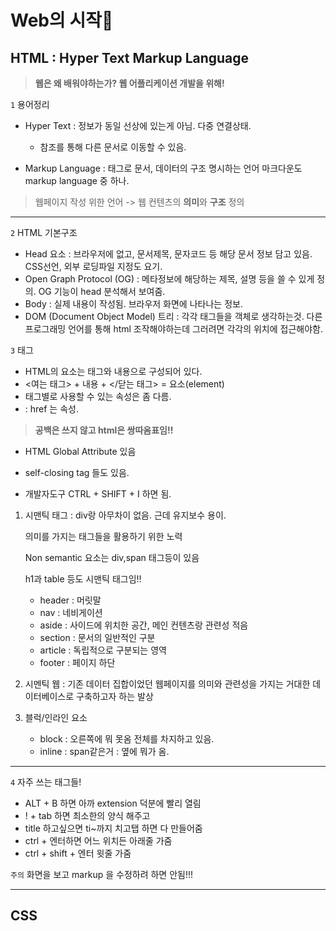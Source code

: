 # Web의 시작💎

## HTML : Hyper Text Markup Language

>**웹은 왜 배워야하는가? 웹 어플리케이션 개발을 위해!**

`1`  용어정리

* Hyper Text : 정보가 동일 선상에 있는게 아님. 다중 연결상태.
  * 참조를 통해 다른 문서로 이동할 수  있음.

* Markup Language : 태그로 문서, 데이터의 구조 명시하는 언어
  마크다운도 markup language 중 하나.

> 웹페이지 작성 위한 언어 -> 웹 컨텐츠의 **의미**와 **구조** 정의

---

`2`  HTML 기본구조

* Head 요소 : 브라우저에 없고, 문서제목, 문자코드 등 해당 문서 정보 담고 있음. CSS선언, 외부 로딩파일 지정도 요기.
* Open Graph Protocol (OG) : 메타정보에 해당하는 제목, 설명 등을 쓸 수 있게 정의. OG 기능이 head 분석해서 보여줌.
* Body : 실제 내용이 작성됨. 브라우저 화면에 나타나는 정보.
* DOM (Document Object Model) 트리 : 각각 태그들을 객체로 생각하는것. 다른 프로그래밍 언어를 통해 html 조작해야하는데 그러려면 각각의 위치에 접근해야함. 

`3`  태그

* HTML의 요소는 태그와 내용으로 구성되어 있다.
* <여는 태그> + 내용 + </닫는 태그> = 요소(element)
* 태그별로 사용할 수 있는 속성은 좀 다름.
* <a href="url"></a> : href 는 속성.

> **공백은 쓰지 않고 html은 쌍따옴표임!!**

* HTML Global Attribute 있음
* self-closing tag 들도 있음.

* 개발자도구 CTRL + SHIFT + I 하면 됨.

1. 시맨틱 태그 :  div랑 아무차이 없음. 근데 유지보수 용이.

   의미를 가지는 태그들을 활용하기 위한 노력

   Non semantic 요소는 div,span 태그등이 있음

   h1과 table 등도 시맨틱 태그임!!

   * header : 머릿말
   * nav : 네비게이션
   * aside : 사이드에 위치한 공간, 메인 컨텐츠랑 관련성 적음
   * section : 문서의 일반적인 구분
   * article : 독립적으로 구분되는 영역
   * footer : 페이지 하단

2.  시멘틱 웹 : 기존 데이터 집합이었던 웹페이지를 의미와 관련성을 가지는 거대한 데이터베이스로 구축하고자 하는 발상
3. 블럭/인라인 요소
   * block : 오른쪽에 뭐 못옴 전체를 차지하고 있음.
   * inline : span같은거 : 옆에 뭐가 옴.

---

`4`  자주 쓰는 태그들!

* ALT + B 하면 아까 extension 덕분에 빨리 열림
* ! + tab 하면 최소한의 양식 해주고
* title 하고싶으면 ti~까지 치고탭 하면 다 만들어줌
* ctrl + 엔터하면 어느 위치든 아래줄 가줌
* ctrl + shift + 엔터 윗줄 가줌

`주의` 화면을 보고 markup 을 수정하려 하면 안됨!!!

---

 ## CSS

